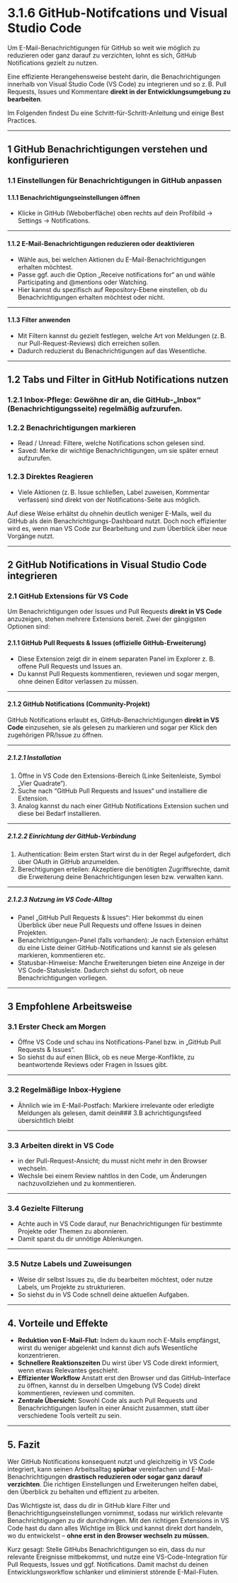 # 3.1.6 GitHub-Notifcations und Visual Studio Code

Um E-Mail-Benachrichtigungen für GitHub so weit wie möglich zu reduzieren oder ganz darauf zu verzichten, lohnt es sich, GitHub Notifications gezielt zu nutzen.

Eine effiziente Herangehensweise besteht darin, die Benachrichtigungen innerhalb von Visual Studio Code (VS Code) zu integrieren und so z. B. Pull Requests, Issues und Kommentare **direkt in der Entwicklungsumgebung zu bearbeiten**.

Im Folgenden findest Du eine Schritt-für-Schritt-Anleitung und einige Best Practices.

---

## 1 GitHub Benachrichtigungen verstehen und konfigurieren

### 1.1 Einstellungen für Benachrichtigungen in GitHub anpassen

#### 1.1.1 Benachrichtigungseinstellungen öffnen

- Klicke in GitHub (Weboberfläche) oben rechts auf dein Profilbild → Settings → Notifications.

---

#### 1.1.2 E-Mail-Benachrichtigungen reduzieren oder deaktivieren

- Wähle aus, bei welchen Aktionen du E-Mail-Benachrichtigungen erhalten möchtest.
- Passe ggf. auch die Option „Receive notifications for“ an und wähle Participating and @mentions oder Watching.
- Hier kannst du spezifisch auf Repository-Ebene einstellen, ob du Benachrichtigungen erhalten möchtest oder nicht.

---

#### 1.1.3 Filter anwenden

- Mit Filtern kannst du gezielt festlegen, welche Art von Meldungen (z. B. nur Pull-Request-Reviews) dich erreichen sollen.
- Dadurch reduzierst du Benachrichtigungen auf das Wesentliche.

---

## 1.2 Tabs und Filter in GitHub Notifications nutzen

### 1.2.1 Inbox-Pflege: Gewöhne dir an, die GitHub-„Inbox“ (Benachrichtigungsseite) regelmäßig aufzurufen.

### 1.2.2 Benachrichtigungen markieren

- Read / Unread: Filtere, welche Notifications schon gelesen sind.
- Saved: Merke dir wichtige Benachrichtigungen, um sie später erneut aufzurufen.

### 1.2.3 Direktes Reagieren

- Viele Aktionen (z. B. Issue schließen, Label zuweisen, Kommentar verfassen) sind direkt von der Notifications-Seite aus möglich.

Auf diese Weise erhältst du ohnehin deutlich weniger E-Mails, weil du GitHub als dein Benachrichtigungs-Dashboard nutzt. Doch noch effizienter wird es, wenn man VS Code zur Bearbeitung und zum Überblick über neue Vorgänge nutzt.

---

## 2 GitHub Notifications in Visual Studio Code integrieren

### 2.1 GitHub Extensions für VS Code

Um Benachrichtigungen oder Issues und Pull Requests **direkt in VS Code** anzuzeigen, stehen mehrere Extensions bereit. Zwei der gängigsten Optionen sind:

#### 2.1.1 GitHub Pull Requests & Issues (offizielle GitHub-Erweiterung)

- Diese Extension zeigt dir in einem separaten Panel im Explorer z. B. offene Pull Requests und Issues an.
- Du kannst Pull Requests kommentieren, reviewen und sogar mergen, ohne deinen Editor verlassen zu müssen.

---

#### 2.1.2 GitHub Notifications (Community-Projekt)

GitHub Notifications erlaubt es, GitHub-Benachrichtigungen **direkt in VS Code** einzusehen, sie als gelesen zu markieren und sogar per Klick den zugehörigen PR/Issue zu öffnen.

---

##### 2.1.2.1 Installation

1. Öffne in VS Code den Extensions-Bereich (Linke Seitenleiste, Symbol „Vier Quadrate“).
2. Suche nach “GitHub Pull Requests and Issues“ und installiere die Extension.
3. Analog kannst du nach einer GitHub Notifications Extension suchen und diese bei Bedarf installieren.

---

##### 2.1.2.2 Einrichtung der GitHub-Verbindung

1. Authentication: Beim ersten Start wirst du in der Regel aufgefordert, dich über OAuth in GitHub anzumelden.
2. Berechtigungen erteilen: Akzeptiere die benötigten Zugriffsrechte, damit die Erweiterung deine Benachrichtigungen lesen bzw. verwalten kann.

---

##### 2.1.2.3 Nutzung im VS Code-Alltag

- Panel „GitHub Pull Requests & Issues“: Hier bekommst du einen Überblick über neue Pull Requests und offene Issues in deinen Projekten.
- Benachrichtigungen-Panel (falls vorhanden): Je nach Extension erhältst du eine Liste deiner GitHub-Notifications und kannst sie als gelesen markieren, kommentieren etc.
- Statusbar-Hinweise: Manche Erweiterungen bieten eine Anzeige in der VS Code-Statusleiste. Dadurch siehst du sofort, ob neue Benachrichtigungen vorliegen.

---

## 3 Empfohlene Arbeitsweise

### 3.1 Erster Check am Morgen

- Öffne VS Code und schau ins Notifications-Panel bzw. in „GitHub Pull Requests & Issues“.
- So siehst du auf einen Blick, ob es neue Merge-Konflikte, zu beantwortende Reviews oder Fragen in Issues gibt.

---

### 3.2 Regelmäßige Inbox-Hygiene

- Ähnlich wie im E-Mail-Postfach: Markiere irrelevante oder erledigte Meldungen als gelesen, damit dein### 3.B achrichtigungsfeed übersichtlich bleibt

---

### 3.3 Arbeiten direkt in VS Code

- in der Pull-Request-Ansicht; du musst nicht mehr in den Browser wechseln.
- Wechsle bei einem Review nahtlos in den Code, um Änderungen nachzuvollziehen und zu kommentieren.

---

### 3.4 Gezielte Filterung

- Achte auch in VS Code darauf, nur Benachrichtigungen für bestimmte Projekte oder Themen zu abonnieren.
- Damit sparst du dir unnötige Ablenkungen.

---

### 3.5 Nutze Labels und Zuweisungen

- Weise dir selbst Issues zu, die du bearbeiten möchtest, oder nutze Labels, um Projekte zu strukturieren.
- So siehst du in VS Code schnell deine aktuellen Aufgaben.

---

## 4.  Vorteile und Effekte

- **Reduktion von E-Mail-Flut:** Indem du kaum noch E-Mails empfängst, wirst du weniger abgelenkt und kannst dich aufs Wesentliche konzentrieren.
- **Schnellere Reaktionszeiten** Du wirst über VS Code direkt informiert, wenn etwas Relevantes geschieht.
- **Effizienter Workflow** Anstatt erst den Browser und das GitHub-Interface zu öffnen, kannst du in derselben Umgebung (VS Code) direkt kommentieren, reviewen und commiten.
- **Zentrale Übersicht:** Sowohl Code als auch Pull Requests und Benachrichtigungen laufen in einer Ansicht zusammen, statt über verschiedene Tools verteilt zu sein.

---

## 5. Fazit

Wer GitHub Notifications konsequent nutzt und gleichzeitig in VS Code integriert, kann seinen Arbeitsalltag **spürbar** vereinfachen und E-Mail-Benachrichtigungen **drastisch reduzieren oder sogar ganz darauf verzichten**. Die richtigen Einstellungen und Erweiterungen helfen dabei, den Überblick zu behalten und effizient zu arbeiten.

Das Wichtigste ist, dass du dir in GitHub klare Filter und Benachrichtigungseinstellungen vornimmst, sodass nur wirklich relevante Benachrichtigungen zu dir durchdringen. Mit den richtigen Extensions in VS Code hast du dann alles Wichtige im Blick und kannst direkt dort handeln, wo du entwickelst – **ohne erst in den Browser wechseln zu müssen.**

Kurz gesagt: Stelle GitHubs Benachrichtigungen so ein, dass du nur relevante Ereignisse mitbekommst, und nutze eine VS-Code-Integration für Pull Requests, Issues und ggf. Notifications. Damit machst du deinen Entwicklungsworkflow schlanker und eliminierst störende E-Mail-Fluten.